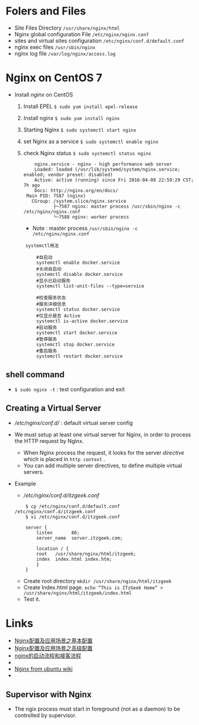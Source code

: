 
# Folers and Files
    
* Site Files Directory
    `/usr/share/nginx/html`
* Nginx global configuration File
    `/etc/nginx/nginx.conf`
* sites and virtual sites configuration
    `/etc/nginx/conf.d/default.conf`
* nginx exec files
    `/usr/sbin/nginx`
* nginx log file
    `/var/log/nginx/access.log`

# Nginx on CentOS 7
* Install *nginx* on CentOS
    1. Install EPEL
        `$ sudo yum install epel-release`
    2. Install nginx
        `$ sudo yum install nginx`
        
    3. Starting Nginx
        `$ sudo systemctl start nginx`
    
    4. set Nginx as a service
        `$ sudo systemctl enable nginx`
        
    5. check Nginx status
        `$ sudo systemctl status nginx`
        
        ```
            nginx.service - nginx - high performance web server
            Loaded: loaded (/usr/lib/systemd/system/nginx.service; enabled; vendor preset: disabled)
            Active: active (running) since Fri 2016-04-08 22:59:29 CST; 7h ago
            Docs: http://nginx.org/en/docs/
         Main PID: 7587 (nginx)
           CGroup: /system.slice/nginx.service
                   ├─7587 nginx: master process /usr/sbin/nginx -c /etc/nginx/nginx.conf
                   └─7588 nginx: worker process
        
        ```
        * Note : master process `/usr/sbin/nginx -c /etc/nginx/nginx.conf`
        
        
        
    ```
        systemctl用法

            #自启动
            systemctl enable docker.service
            #关闭自启动
            systemctl disable docker.service
            #显示已启动服务
            systemctl list-unit-files --type=service
             
            #检查服务状态
            #服务详细信息
            systemctl status docker.service
            #仅显示是否 Active
            systemctl is-active docker.service
            #启动服务
            systemctl start docker.service
            #暂停服务
            systemctl stop docker.service
            #重启服务
            systemctl restart docker.service
    ```
    
## shell command

* `$ sudo nginx -t` : test configuration and exit
 


## Creating a Virtual Server

* */etc/nginx/conf.d/* : default virtual server config

* We must setup at least one virtual server for Nginx, in order to process the HTTP request by Nginx.
    * When Nginx process the request,  it looks for the server *directive* which is placed in `http context` . 
    * You can add multiple server directives, to define multiple virtual servers.
    
* Example
    * */etc/nginx/conf.d/itzgeek.conf*
    ```
        $ cp /etc/nginx/conf.d/default.conf /etc/nginx/conf.d/itzgeek.conf
        $ vi /etc/nginx/conf.d/itzgeek.conf
        
        server {
            listen       80;
            server_name  server.itzgeek.com;
            
            location / {
            root   /usr/share/nginx/html/itzgeek;
            index  index.html index.htm;
            }
        }
    
    ```
    * Create root directory
        `mkdir /usr/share/nginx/html/itzgeek`
    * Create Index.html page.
        `echo “This is ITzGeek Home” > /usr/share/nginx/html/itzgeek/index.html`
    * Test it.
 
# Links
 
- [Nginx配置及应用场景之基本配置](http://www.blogways.net/blog/2013/10/21/nginx-2.html)
- [Nginx配置及应用场景之高级配置](http://www.blogways.net/blog/2013/10/22/nginx-3.html)
- [nginx的启动流程和接客流程](http://www.cnblogs.com/wully/archive/2011/12/23/2299792.html)
- []()
- [Nginx from ubuntu wiki](http://wiki.ubuntu.com.cn/Nginx)
- []()
 
 
## Supervisor with Nginx

* The ngix process must start in foreground (not as a daemon) to be controlled by supervisor. 